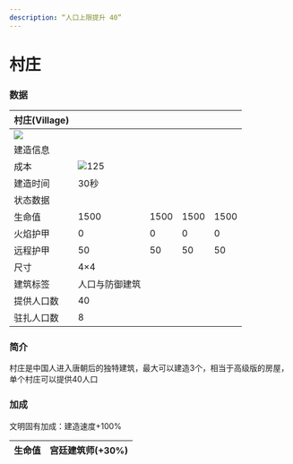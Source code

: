 ```yaml
---
description: “人口上限提升 40”
---
```


# 村庄

### 数据

| 村庄(Village)                                                                                              |                                                                                                    |      |      |      |
| -------------------------------------------------------------------------------------------------------- | -------------------------------------------------------------------------------------------------- | ---- | ---- | ---- |
| ![](https://seicing-1257171891.cos.ap-nanjing.myqcloud.com/3fatcatpool/aoe4/tech/%E6%9D%91%E5%BA%84.png) |                                                                                                    |      |      |      |
| 建造信息                                                                                                     |                                                                                                    |      |      |      |
| 成本                                                                                                       | ![](https://seicing-1257171891.cos.ap-nanjing.myqcloud.com/3fatcatpool/aoe4/tech/%E6%9C%A8.png)125 |      |      |      |
| 建造时间                                                                                                     | 30秒                                                                                                |      |      |      |
| 状态数据                                                                                                     |                                                                                                    |      |      |      |
| 生命值                                                                                                      | 1500                                                                                               | 1500 | 1500 | 1500 |
| 火焰护甲                                                                                                     | 0                                                                                                  | 0    | 0    | 0    |
| 远程护甲                                                                                                     | 50                                                                                                 | 50   | 50   | 50   |
| 尺寸                                                                                                       | 4×4                                                                                                |      |      |      |
| 建筑标签                                                                                                     | 人口与防御建筑                                                                                            |      |      |      |
| 提供人口数                                                                                                    | 40                                                                                                 |      |      |      |
| 驻扎人口数                                                                                                    | 8                                                                                                  |      |      |      |

### 简介 <a href="#jia" id="jia"></a>

村庄是中国人进入唐朝后的独特建筑，最大可以建造3个，相当于高级版的房屋，单个村庄可以提供40人口

### 加成 <a href="#sp" id="sp"></a>

文明固有加成：建造速度+100%

| 生命值 | <img src="https://seicing-1257171891.cos.ap-nanjing.myqcloud.com/3fatcatpool/aoe4/tech/%E5%AE%AB%E5%BB%B7%E5%BB%BA%E7%AD%91%E5%B8%88.png" alt="" data-size="line">宫廷建筑师(+30%) |
| --- | ----------------------------------------------------------------------------------------------------------------------------------------------------------------------------- |
